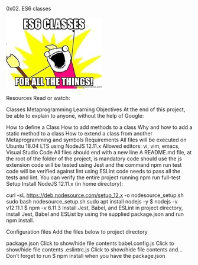 0x02. ES6 classes

![alt text](image.png)

Resources
Read or watch:

Classes
Metaprogramming
Learning Objectives
At the end of this project, be able to explain to anyone, without the help of Google:

How to define a Class
How to add methods to a class
Why and how to add a static method to a class
How to extend a class from another
Metaprogramming and symbols
Requirements
All files will be executed on Ubuntu 18.04 LTS using NodeJS 12.11.x
Allowed editors: vi, vim, emacs, Visual Studio Code
All files should end with a new line
A README.md file, at the root of the folder of the project, is mandatory code should use the js extension code will be tested using Jest and the command npm run test code will be verified against lint using ESLint code needs to pass all the tests and lint. You can verify the entire project running npm run full-test
Setup
Install NodeJS 12.11.x
(in home directory):

curl -sL https://deb.nodesource.com/setup_12.x -o nodesource_setup.sh
sudo bash nodesource_setup.sh
sudo apt install nodejs -y
$ nodejs -v
v12.11.1
$ npm -v
6.11.3
Install Jest, Babel, and ESLint
in project directory, install Jest, Babel and ESList by using the supplied package.json and run npm install.

Configuration files
Add the files below to project directory

package.json
Click to show/hide file contents
babel.config.js
Click to show/hide file contents
.eslintrc.js
Click to show/hide file contents
and…
Don’t forget to run $ npm install when you have the package.json
